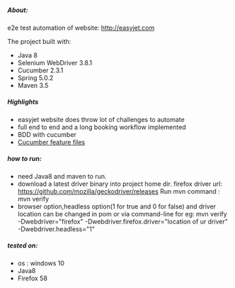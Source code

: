 
##### About:
e2e test automation of website: 
http://easyjet.com

The project built with:
* Java 8
* Selenium WebDriver 3.8.1
* Cucumber 2.3.1
* Spring 5.0.2
* Maven 3.5


##### Highlights
* easyjet website does throw lot of challenges to automate
* full end to end and a long booking workflow implemented
* BDD with cucumber
* [Cucumber feature files](/src/test/resources/features)

##### how to run:
* need Java8 and maven to run.
* download a latest driver binary into project home dir. 
  firefox driver url: https://github.com/mozilla/geckodriver/releases
  Run mvn command : mvn verify 
* browser option,headless option(1 for true and 0 for false) and driver location can be changed in pom or via command-line
  for eg: mvn verify -Dwebdriver="firefox" -Dwebdriver.firefox.driver="location of ur driver" -Dwebdriver.headless="1"

##### tested on:
* os : windows 10
* Java8
* Firefox 58




  
  


